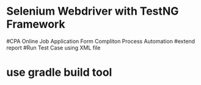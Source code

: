 # Selenium Webdriver with TestNG Framework
#CPA Online Job Application Form Compliton Process Automation
#extend report
#Run Test Case using XML file 
# use gradle build tool

